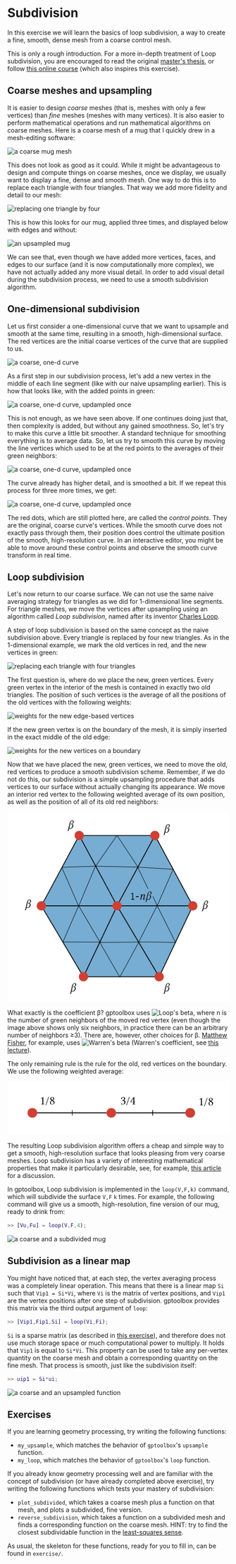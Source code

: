 # Subdivision
In this exercise we will learn the basics of loop subdivision, a way to create
a fine, smooth, dense mesh from a coarse control mesh.

This is only a rough introduction.
For a more in-depth treatment of Loop subdivision, you are encouraged to read
the original [master's thesis](https://www.microsoft.com/en-us/research/publication/smooth-subdivision-surfaces-based-on-triangles/),
or follow [this online course](https://graphics.stanford.edu/~mdfisher/subdivision.html)
(which also inspires this exercise).


## Coarse meshes and upsampling

It is easier to design _coarse_ meshes (that is, meshes with only a few
vertices) than _fine_ meshes (meshes with many vertices).
It is also easier to perform mathematical operations and run mathematical
algorithms on coarse meshes.
Here is a coarse mesh of a mug that I quickly drew in a mesh-editing software:

![a coarse mug mesh](assets/coarse-mug.png)

This does not look as good as it could.
While it might be advantageous to design and compute things on coarse meshes,
once we display, we usually want to display a fine, dense and smooth mesh.
One way to do this is to replace each triangle with four triangles.
That way we add more fidelity and detail to our mesh:

![replacing one triangle by four](assets/upsample.png)

This is how this looks for our mug, applied three times, and displayed below
with edges and without:

![an upsampled mug](assets/upsampled-mug.png)

We can see that, even though we have added more vertices, faces, and edges to
our surface (and it is now computationally more complex), we have not actually
added any more visual detail.
In order to add visual detail during the subdivision process, we need to use a
smooth subdivision algorithm.


## One-dimensional subdivision

Let us first consider a one-dimensional curve that we want to upsample and
smooth at the same time, resulting in a smooth, high-dimensional surface.
The red vertices are the initial coarse vertices of the curve that are
supplied to us.

![a coarse, one-d curve](assets/oned-curve.png)

As a first step in our subdivision process, let's add a new vertex in the middle
of each line segment (like with our naive upsampling earlier).
This is how that looks like, with the added points in green:

![a coarse, one-d curve, updampled once](assets/oned-curve-upd.png)

This is not enough, as we have seen above.
If one continues doing just that, then complexity is added, but without any
gained smoothness.
So, let's try to make this curve a little bit smoother.
A standard technique for smoothing everything is to average data.
So, let us try to smooth this curve by moving the line vertices which used to
be at the red points to the averages of their green neighbors:

![a coarse, one-d curve, updampled once](assets/oned-curve-smoothedonce.png)

The curve already has higher detail, and is smoothed a bit.
If we repeat this process for three more times, we get:

![a coarse, one-d curve, updampled once](assets/oned-curve-smoothedfourtimes.png)

The red dots, which are still plotted here, are called the _control points_.
They are the original, coarse curve's vertices.
While the smooth curve does not exactly pass through them, their position does
control the ultimate position of the smooth, high-resolution curve.
In an interactive editor, you might be able to move around these control points
and observe the smooth curve transform in real time.


## Loop subdivision

Let's now return to our coarse surface.
We can not use the same naive averaging strategy for triangles as we did for
1-dimensional line segments.
For triangle meshes, we move the vertices after upsampling using an algorithm
called _Loop subdivision_, named after its inventor
[Charles Loop](https://www.microsoft.com/en-us/research/publication/smooth-subdivision-surfaces-based-on-triangles/).

A step of loop subdivision is based on the same concept as the naive subdivision
above.
Every triangle is replaced by four new triangles.
As in the 1-dimensional example, we mark the old vertices in red, and the new
vertices in green:

![replacing each triangle with four triangles](assets/one-to-four-labeled.png)

The first question is, where do we place the new, green vertices.
Every green vertex in the interior of the mesh is contained in exactly two old
triangles.
The position of such vertices is the average of all the positions of the old
vertices with the following weights:

![weights for the new edge-based vertices](assets/new-verts-on-edge.png)

If the new green vertex is on the boundary of the mesh, it is simply inserted in
the exact middle of the old edge:

![weights for the new vertices on a boundary](assets/new-verts-on-bdry.png)

Now that we have placed the new, green vertices, we need to move the old, red
vertices to produce a smooth subdivision scheme.
Remember, if we do not do this, our subdivision is a simple upsampling
procedure that adds vertices to our surface without actually changing its
appearance.
We move an interior red vertex to the following weighted average of its own
position, as well as the position of all of its old red neighbors:

![weights for the old vertices in the interior](assets/old-verts-interior.png)

What exactly is the coefficient β?
gptoolbox uses
![Loop's beta](assets/loops-beta.png), where n is the number
of green neighbors of the moved red vertex
(even though the image above shows only six neighbors, in practice there
can be an arbitrary number of neighbors ≥3).
There are, however, other choices for β.
[Matthew Fisher](https://graphics.stanford.edu/~mdfisher/subdivision.html),
for example, uses ![Warren's beta](assets/warrens-beta.png)
(Warren's coefficient, see
[this lecture](https://www.cs.princeton.edu/courses/archive/fall06/cos526/lectures/subdivision.pdf)).

The only remaining rule is the rule for the old, red vertices on the boundary.
We use the following weighted average:

![weights for the old vertices on the boundary](assets/old-verts-on-boundary.png)

The resulting Loop subdivision algorithm offers a cheap and simple way to get
a smooth, high-resolution surface that looks pleasing from very coarse meshes.
Loop subdivision has a variety of interesting mathematical properties that make
it particularly desirable, see, for example,
[this article](https://www.dgp.toronto.edu/public_user/stam/reality/Research/pdf/loop.pdf)
for a discussion.

In gptoolbox, Loop subdivision is implemented in the `loop(V,F,k)` command,
which will subdivide the surface `V,F` `k` times.
For example, the following command will give us a smooth, high-resolution, fine
version of our mug, ready to drink from:
```MATLAB
>> [Vu,Fu] = loop(V,F,4);
```

![a coarse and a subdivided mug](assets/coarse-and-subdivided-mug.png)


## Subdivision as a linear map

You might have noticed that, at each step, the vertex averaging process was
a completely linear operation.
This means that there is a linear map `Si` such that `Vip1 = Si*Vi`,
where `Vi` is the matrix of vertex positions, and `Vip1` are the vertex
positions after one step of subdivision.
gptoolbox provides this matrix via the third output argument of `loop`:
```MATLAB
>> [Vip1,Fip1,Si] = loop(Vi,Fi);
```

`Si` is a sparse matrix (as described in
[this exercise](../010_sparse_matrices/010_sparse_matrices.m)), and therefore
does not use much storage space or much computational power to multiply.
It holds that `Vip1` is equal to `Si*Vi`.
This property can be used to take any per-vertex quantity on the coarse
mesh and obtain a corresponding quantity on the fine mesh.
That process is smooth, just like the subdivision itself:
```MATLAB
>> uip1 = Si*ui;
```

![a coarse and an upsampled function](assets/coarse-and-upsampled-function.png)


## Exercises

If you are learning geometry processing, try writing the following functions:
* `my_upsample`, which matches the behavior of `gptoolbox`'s `upsample` function.
* `my_loop`, which matches the behavior of `gptoolbox`'s `loop` function.

If you already know geometry processing well and are familiar with the concept
of subdivision (or have already completed above exercise),
try writing the following functions which tests your mastery of subdivision:
* `plot_subdivided`, which takes a coarse mesh plus a function on that mesh,
and plots a subdivided, fine version.
* `reverse_subdivision`, which takes a function on a subdivided mesh and finds
a corresponding function on the coarse mesh.
HINT: try to find the closest subdividable function in the
[least-squares sense](https://en.wikipedia.org/wiki/Least_squares).

As usual, the skeleton for these functions, ready for you to fill in, can be
found in `exercise/`.
